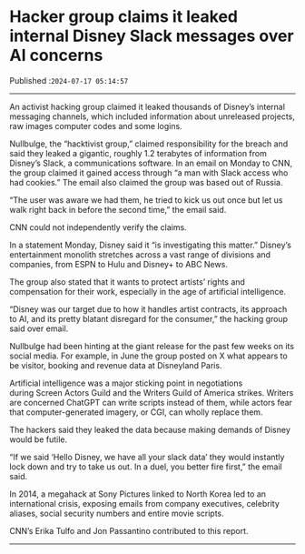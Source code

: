 # Hacker group claims it leaked internal Disney Slack messages over AI concerns

Published :`2024-07-17 05:14:57`

---

An activist hacking group claimed it leaked thousands of Disney’s internal messaging channels, which included information about unreleased projects, raw images computer codes and some logins.

Nullbulge, the “hacktivist group,” claimed responsibility for the breach and said they leaked a gigantic, roughly 1.2 terabytes of information from Disney’s Slack, a communications software. In an email on Monday to CNN, the group claimed it gained access through “a man with Slack access who had cookies.” The email also claimed the group was based out of Russia.

“The user was aware we had them, he tried to kick us out once but let us walk right back in before the second time,” the email said.

CNN could not independently verify the claims.

In a statement Monday, Disney said it “is investigating this matter.” Disney’s entertainment monolith stretches across a vast range of divisions and companies, from ESPN to Hulu and Disney+ to ABC News.

The group also stated that it wants to protect artists’ rights and compensation for their work, especially in the age of artificial intelligence.

“Disney was our target due to how it handles artist contracts, its approach to AI, and its pretty blatant disregard for the consumer,” the hacking group said over email.

Nullbulge had been hinting at the giant release for the past few weeks on its social media. For example, in June the group posted on X what appears to be visitor, booking and revenue data at Disneyland Paris.

Artificial intelligence was a major sticking point in negotiations during Screen Actors Guild and the Writers Guild of America strikes. Writers are concerned ChatGPT can write scripts instead of them, while actors fear that computer-generated imagery, or CGI, can wholly replace them.

The hackers said they leaked the data because making demands of Disney would be futile.

“If we said ‘Hello Disney, we have all your slack data’ they would instantly lock down and try to take us out. In a duel, you better fire first,” the email said.

In 2014, a megahack at Sony Pictures linked to North Korea led to an international crisis, exposing emails from company executives, celebrity aliases, social security numbers and entire movie scripts.

CNN’s Erika Tulfo and Jon Passantino contributed to this report.

---


